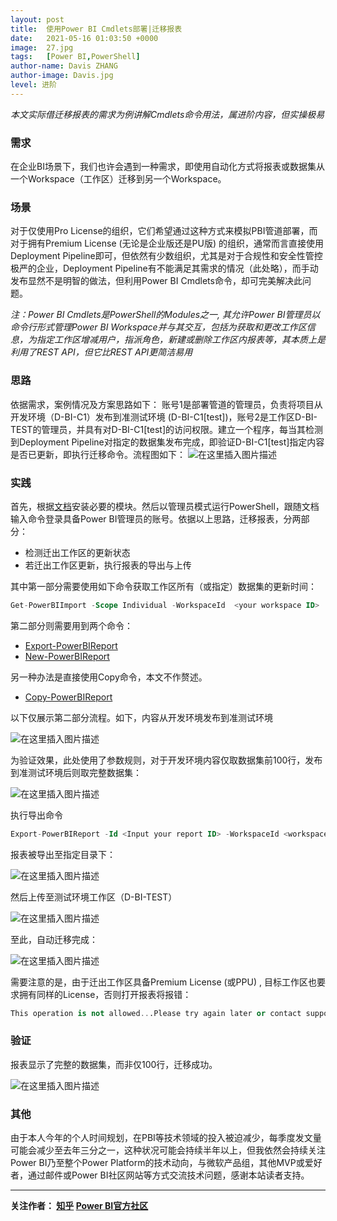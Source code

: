 ```yaml
---
layout: post
title:  使用Power BI Cmdlets部署|迁移报表
date:   2021-05-16 01:03:50 +0000
image:  27.jpg
tags:   [Power BI,PowerShell]
author-name: Davis ZHANG
author-image: Davis.jpg
level: 进阶
---
```


*本文实际借迁移报表的需求为例讲解Cmdlets命令用法，属进阶内容，但实操极易*

### 需求

在企业BI场景下，我们也许会遇到一种需求，即使用自动化方式将报表或数据集从一个Workspace（工作区）迁移到另一个Workspace。

### 场景
对于仅使用Pro License的组织，它们希望通过这种方式来模拟PBI管道部署，而对于拥有Premium License (无论是企业版还是PU版) 的组织，通常而言直接使用Deployment Pipeline即可，但依然有少数组织，尤其是对于合规性和安全性管控极严的企业，Deployment Pipeline有不能满足其需求的情况（此处略），而手动发布显然不是明智的做法，但利用Power BI Cmdlets命令，却可完美解决此问题。

*注：Power BI Cmdlets是PowerShell的Modules之一, 其允许Power BI管理员以命令行形式管理Power BI Workspace并与其交互，包括为获取和更改工作区信息，为指定工作区增减用户，指派角色，新建或删除工作区内报表等，其本质上是利用了REST API，但它比REST API更简洁易用*

### 思路

依据需求，案例情况及方案思路如下：
账号1是部署管道的管理员，负责将项目从开发环境（D-BI-C1）发布到准测试环境 (D-BI-C1[test])，账号2是工作区D-BI-TEST的管理员，并具有对D-BI-C1[test]的访问权限。建立一个程序，每当其检测到Deployment Pipeline对指定的数据集发布完成，即验证D-BI-C1[test]指定内容是否已更新，即执行迁移命令。流程图如下：
![在这里插入图片描述](https://img-blog.csdnimg.cn/20210517001804941.png)


### 实践

首先，根据[文档](https://docs.microsoft.com/en-us/powershell/power-bi/overview?view=powerbi-ps)安装必要的模块。然后以管理员模式运行PowerShell，跟随文档输入命令登录具备Power BI管理员的账号。依据以上思路，迁移报表，分两部分：

- 检测迁出工作区的更新状态
- 若迁出工作区更新，执行报表的导出与上传

其中第一部分需要使用如下命令获取工作区所有（或指定）数据集的更新时间：

```SQL
Get-PowerBIImport -Scope Individual -WorkspaceId  <your workspace ID>
```

第二部分则需要用到两个命令：

- [Export-PowerBIReport](https://docs.microsoft.com/en-us/powershell/module/microsoftpowerbimgmt.reports/export-powerbireport?view=powerbi-ps)
- [New-PowerBIReport](https://docs.microsoft.com/en-us/powershell/module/microsoftpowerbimgmt.reports/new-powerbireport?view=powerbi-ps)

另一种办法是直接使用Copy命令，本文不作赘述。

- [Copy-PowerBIReport](https://docs.microsoft.com/en-us/powershell/module/microsoftpowerbimgmt.reports/copy-powerbireport?view=powerbi-ps)

以下仅展示第二部分流程。如下，内容从开发环境发布到准测试环境

![在这里插入图片描述](https://img-blog.csdnimg.cn/20210517002813412.png?x-oss-process=image/watermark,type_ZmFuZ3poZW5naGVpdGk,shadow_10,text_RC1CSSB8IERhdmlzIG9uIEJJ,size_16,color_FFFFFF,t_70)

为验证效果，此处使用了参数规则，对于开发环境内容仅取数据集前100行，发布到准测试环境后则取完整数据集：

![在这里插入图片描述](https://img-blog.csdnimg.cn/20210517003315276.png?x-oss-process=image/watermark,type_ZmFuZ3poZW5naGVpdGk,shadow_10,text_RC1CSSB8IERhdmlzIG9uIEJJ,size_16,color_FFFFFF,t_70)

执行导出命令

```SQL
Export-PowerBIReport -Id <Input your report ID> -WorkspaceId <workspace ID> -OutFile .\Customer_Test.pbix
```

报表被导出至指定目录下：

![在这里插入图片描述](https://img-blog.csdnimg.cn/20210517003416558.png)

然后上传至测试环境工作区（D-BI-TEST）

![在这里插入图片描述](https://img-blog.csdnimg.cn/2021051700371194.png?x-oss-process=image/watermark,type_ZmFuZ3poZW5naGVpdGk,shadow_10,text_RC1CSSB8IERhdmlzIG9uIEJJ,size_16,color_FFFFFF,t_70)

至此，自动迁移完成：

![在这里插入图片描述](https://img-blog.csdnimg.cn/2021051700380490.png?x-oss-process=image/watermark,type_ZmFuZ3poZW5naGVpdGk,shadow_10,text_RC1CSSB8IERhdmlzIG9uIEJJ,size_16,color_FFFFFF,t_70)

需要注意的是，由于迁出工作区具备Premium License (或PPU) , 目标工作区也要求拥有同样的License，否则打开报表将报错：

```SQL
This operation is not allowed...Please try again later or contact support...
```

### 验证

报表显示了完整的数据集，而非仅100行，迁移成功。

![在这里插入图片描述](https://img-blog.csdnimg.cn/20210517004558166.png?x-oss-process=image/watermark,type_ZmFuZ3poZW5naGVpdGk,shadow_10,text_RC1CSSB8IERhdmlzIG9uIEJJ,size_16,color_FFFFFF,t_70)


### 其他

由于本人今年的个人时间规划，在PBI等技术领域的投入被迫减少，每季度发文量可能会减少至去年三分之一，这种状况可能会持续半年以上，但我依然会持续关注Power BI乃至整个Power Platform的技术动向，与微软产品组，其他MVP或爱好者，通过邮件或Power BI社区网站等方式交流技术问题，感谢本站读者支持。

-----------------

**关注作者： [知乎](https://www.zhihu.com/people/zhang-zhe-hong-01/posts)   [Power BI官方社区](https://community.powerbi.com/t5/user/viewprofilepage/user-id/220984)**
